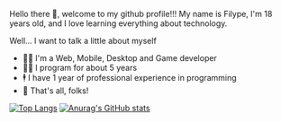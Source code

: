 Hello there 👋, welcome to my github profile!!! My name is Filype, I'm 18 years old, and I love learning everything about technology.

Well... I want to talk a little about myself

- 👩‍🔬 I'm a Web, Mobile, Desktop and Game developer
- 👩‍💻 I program for about 5 years
- 🕴 I have 1 year of professional experience in programming
- 🐖 That's all, folks!

[![Top Langs](https://github-readme-stats.vercel.app/api/top-langs/?username=anuraghazra)](https://github.com/anuraghazra/github-readme-stats)
[![Anurag's GitHub stats](https://github-readme-stats.vercel.app/api?username=suziziziz)](https://github.com/anuraghazra/github-readme-stats)

